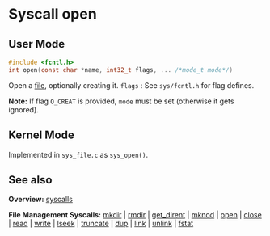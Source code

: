 # Syscall open

## User Mode

```C
#include <fcntl.h>
int open(const char *name, int32_t flags, ... /*mode_t mode*/)
```


Open a [file](../file_system/file.md), optionally creating it.
`flags` : See `sys/fcntl.h` for flag defines.

**Note:** If flag `O_CREAT` is provided, `mode` must be set (otherwise it gets ignored).


## Kernel Mode

Implemented in `sys_file.c` as `sys_open()`. 

## See also

**Overview:** [syscalls](syscalls.md)

**File Management Syscalls:** [mkdir](mkdir.md) | [rmdir](rmdir.md) | [get_dirent](get_dirent.md) | [mknod](mknod.md) | [open](open.md) | [close](close.md) | [read](read.md) | [write](write.md) | [lseek](lseek.md) | [truncate](truncate.md) | [dup](dup.md) | [link](link.md) | [unlink](unlink.md) | [fstat](fstat.md)
